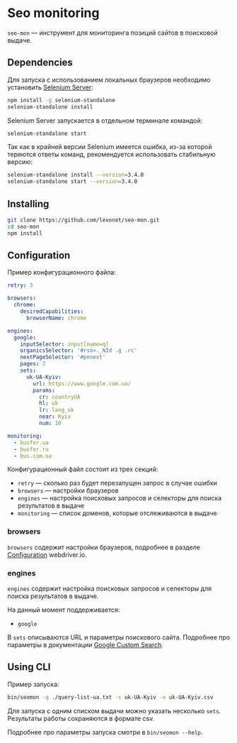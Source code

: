 # Seo monitoring

`seo-mon` — инструмент для мониторинга позиций сайтов в поисковой выдаче.

## Dependencies

Для запуска с использованием локальных браузеров необходимо установить [Selenium Server](http://docs.seleniumhq.org/download/):

```sh
npm install -g selenium-standalone
selenium-standalone install
```

Selenium Server запускается в отдельном терминале командой:

```sh
selenium-standalone start
```

Так как в крайней версии Selenium имеется ошибка, из-за которой теряются ответы команд, рекомендуется использовать стабильную версию:

```sh
selenium-standalone install --version=3.4.0
selenium-standalone start --version=3.4.0
```

## Installing

```sh
git clone https://github.com/levonet/seo-mon.git
cd seo-mon
npm install
```

## Configuration

Пример конфигурационного файла:

```yml
retry: 3

browsers:
  chrome:
    desiredCapabilities:
      browserName: chrome

engines:
  google:
    inputSelector: input[name=q]
    organicsSelector: '#rso>._NId .g .rc'
    nextPageSelector: '#pnnext'
    pages: 3
    sets:
      uk-UA-Kyiv:
        url: https://www.google.com.ua/
        params:
          cr: countryUA
          hl: uk
          lr: lang_uk
          near: Kyiv
          num: 10

monitoring:
  - busfor.ua
  - busfor.ru
  - bus.com.ua
```

Конфигурационный файл состоит из трех секций:

  - `retry` — сколько раз будет перезапущен запрос в случае ошибки
  - `browsers` — настройки браузеров 
  - `engines` — настройка поисковых запросов и селекторы для поиска результатов в выдаче
  - `monitoring` — список доменов, которые отслеживаются в выдаче

### browsers

`browsers` содержит настройки браузеров, подробнее в разделе [Configuration](http://webdriver.io/guide/getstarted/configuration.html) webdriver.io.

### engines

`engines` содержит настройка поисковых запросов и селекторы для поиска результатов в выдаче.

На данный момент поддерживается:

  - `google`

В `sets` описываются URL и параметры поискового сайта. Подробнее про параметры в документации [Google Custom Search](https://developers.google.com/custom-search/docs/xml_results).

## Using CLI

Пример запуска:

```sh
bin/seomon -q ./query-list-ua.txt -s uk-UA-Kyiv -o uk-UA-Kyiv.csv
```

Для запуска с одним списком выдачи можно указать несколько `sets`.
Результаты работы сохраняются в формате csv.

Подробнее про параметры запуска смотри в `bin/seomon --help`.
